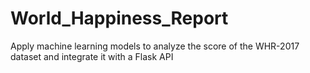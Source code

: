 # World_Happiness_Report
Apply machine learning models to analyze the score of the WHR-2017 dataset and integrate it with a Flask API
